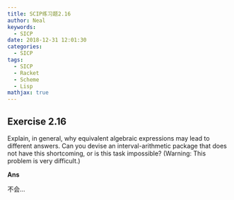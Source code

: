 ```yaml
---
title: SCIP练习题2.16
author: Neal
keywords:
  - SICP
date: 2018-12-31 12:01:30
categories:
  - SICP
tags:
  - SICP
  - Racket
  - Scheme
  - Lisp
mathjax: true
---
```


## Exercise 2.16

Explain, in general, why equivalent algebraic expressions may lead to different answers. Can you devise an interval-arithmetic package that does not have this shortcoming, or is this task impossible? (Warning: This problem is very difficult.)

**Ans**

不会...
